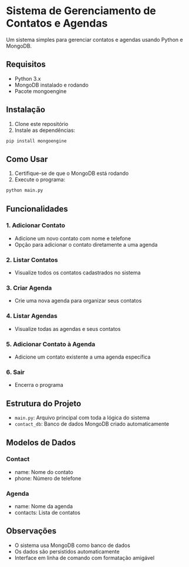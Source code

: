 # Sistema de Gerenciamento de Contatos e Agendas

Um sistema simples para gerenciar contatos e agendas usando Python e MongoDB.

## Requisitos

- Python 3.x
- MongoDB instalado e rodando
- Pacote mongoengine

## Instalação

1. Clone este repositório
2. Instale as dependências:
```bash
pip install mongoengine
```

## Como Usar

1. Certifique-se de que o MongoDB está rodando
2. Execute o programa:
```bash
python main.py
```

## Funcionalidades

### 1. Adicionar Contato
- Adicione um novo contato com nome e telefone
- Opção para adicionar o contato diretamente a uma agenda

### 2. Listar Contatos
- Visualize todos os contatos cadastrados no sistema

### 3. Criar Agenda
- Crie uma nova agenda para organizar seus contatos

### 4. Listar Agendas
- Visualize todas as agendas e seus contatos

### 5. Adicionar Contato à Agenda
- Adicione um contato existente a uma agenda específica

### 6. Sair
- Encerra o programa

## Estrutura do Projeto

- `main.py`: Arquivo principal com toda a lógica do sistema
- `contact_db`: Banco de dados MongoDB criado automaticamente

## Modelos de Dados

### Contact
- name: Nome do contato
- phone: Número de telefone

### Agenda
- name: Nome da agenda
- contacts: Lista de contatos

## Observações

- O sistema usa MongoDB como banco de dados
- Os dados são persistidos automaticamente
- Interface em linha de comando com formatação amigável 
